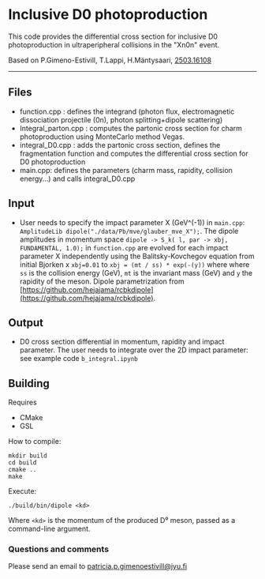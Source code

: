 # Inclusive D0 photoproduction


This code provides the differential cross section for inclusive D0 photoproduction in ultraperipheral collisions in the "Xn0n" event.

Based on P.Gimeno-Estivill, T.Lappi, H.Mäntysaari, [2503.16108](https://arxiv.org/abs/2503.16108) 


***
## Files

- function.cpp : defines the integrand (photon flux, electromagnetic dissociation projectile (0n), photon splitting+dipole scattering)
- Integral_parton.cpp : computes the partonic cross section for charm photoproduction using MonteCarlo method Vegas.
- integral_D0.cpp : adds the partonic cross section, defines the fragmentation function and computes the differential cross section for D0 photoproduction
- main.cpp: defines the parameters (charm mass, rapidity, collision energy...) and calls integral_D0.cpp


## Input
- User needs to specify the impact parameter X (GeV^(-1)) in `main.cpp`: `AmplitudeLib dipole("./data/Pb/mve/glauber_mve_X");`. 
The dipole amplitudes in momentum space `dipole -> S_k( l, par -> xbj, FUNDAMENTAL, 1.0);` in `function.cpp` are evolved for each impact parameter X independently using the Balitsky-Kovchegov equation from initial Bjorken x `xbj=0.01` to `xbj = (mt / ss) * exp(-(y))` where 
where `ss` is the collision energy (GeV), `mt` is the invariant mass (GeV) and `y` the rapidity of the meson.
Dipole parametrization from [https://github.com/hejajama/rcbkdipole](https://github.com/hejajama/rcbkdipole).

## Output

- D0 cross section differential in momentum, rapidity and impact parameter. The user needs to integrate over the 2D impact parameter: see example code
`b_integral.ipynb`

## Building
Requires
- CMake
- GSL

How to compile:
```
mkdir build
cd build
cmake ..
make
```
Execute:

`./build/bin/dipole <kd>`

Where `<kd>` is the momentum of the produced D⁰ meson, passed as a command-line argument.


### Questions and comments
Please send an email to patricia.p.gimenoestivill@jyu.fi
